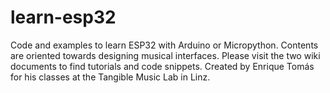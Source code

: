 # learn-esp32
Code and examples to learn ESP32 with Arduino or Micropython. Contents are oriented towards designing musical interfaces. 
Please visit the two wiki documents to find tutorials and code snippets. Created by Enrique Tomás for his classes at the Tangible Music Lab in Linz.
